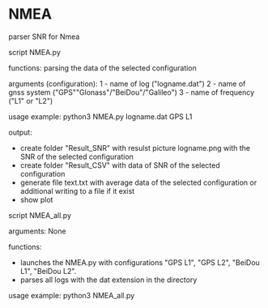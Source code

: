 # NMEA
parser SNR for Nmea

script NMEA.py 

functions: parsing the data of the selected configuration

arguments (configuration):
1 - name of log ("logname.dat")
2 - name of gnss system ("GPS""Glonass"/"BeiDou"/"Galileo")
3 - name of frequency ("L1" or "L2")

usage example: python3 NMEA.py logname.dat GPS L1

output:
- create folder "Result_SNR" with resulst picture logname.png with the SNR of the selected configuration
- create folder "Result_CSV" with data of SNR of the selected configuration
- generate file text.txt with average data of the selected configuration or additional writing to a file if it exist
- show plot


script NMEA_all.py 

arguments: None

functions:
- launches the NMEA.py with configurations "GPS L1", "GPS L2", "BeiDou L1", "BeiDou L2".
- parses all logs with the dat extension in the directory

usage example: python3 NMEA_all.py
